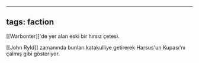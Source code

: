 ---
  tags: faction
  ---
  
  [[Warbonter]]'de yer alan eski bir hırsız çetesi.
  
  [[John Ryld]] zamanında bunları katakulliye getirerek Harsus'un Kupası'nı çalmış gibi gösteriyor.